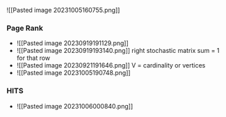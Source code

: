 
![[Pasted image 20231005160755.png]]

### Page Rank 
- ![[Pasted image 20230919191129.png]]
- ![[Pasted image 20230919193140.png]] right stochastic matrix sum = 1 for that row
- ![[Pasted image 20230921191646.png]] V = cardinality or vertices
- ![[Pasted image 20231005190748.png]]
### HITS
- ![[Pasted image 20231006000840.png]]